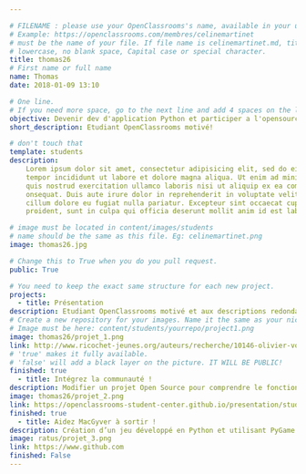 ```yaml
---

# FILENAME : please use your OpenClassrooms's name, available in your url.
# Example: https://openclassrooms.com/membres/celinemartinet
# must be the name of your file. If file name is celinemartinet.md, title is celinemartinet.
# lowercase, no blank space, Capital case or special character.
title: thomas26
# First name or full name
name: Thomas
date: 2018-01-09 13:10

# One line.
# If you need more space, go to the next line and add 4 spaces on the left, as in 'description'.
objective: Devenir dev d'application Python et participer a l'opensource!
short_description: Etudiant OpenClassrooms motivé!

# don't touch that
template: students
description:
    Lorem ipsum dolor sit amet, consectetur adipisicing elit, sed do eiusmod
	tempor incididunt ut labore et dolore magna aliqua. Ut enim ad minim veniam,
	quis nostrud exercitation ullamco laboris nisi ut aliquip ex ea commodo
	onsequat. Duis aute irure dolor in reprehenderit in voluptate velit esse
	cillum dolore eu fugiat nulla pariatur. Excepteur sint occaecat cupidatat non
	proident, sunt in culpa qui officia deserunt mollit anim id est laborum.

# image must be located in content/images/students
# name should be the same as this file. Eg: celinemartinet.png
image: thomas26.jpg

# Change this to True when you do you pull request.
public: True

# You need to keep the exact same structure for each new project.
projects:
  - title: Présentation
description: Etudiant OpenClassrooms motivé et aux descriptions redondantes ! Voici donc mon linkedin :  https://github.com/Vyslon.
# Create a new repository for your images. Name it the same as your nickname and profile picture.
# Image must be here: content/students/yourrepo/project1.png
image: thomas26/projet_1.png
link: http://www.ricochet-jeunes.org/auteurs/recherche/10146-olivier-vogel
# 'true' makes it fully available.
# 'false' will add a black layer on the picture. IT WILL BE PUBLIC!
finished: true
  - title: Intégrez la communauté !
description: Modifier un projet Open Source pour comprendre le fonctionnement de Git, de Github et des pull requests.
image: thomas26/projet_2.png
link: https://openclassrooms-student-center.github.io/presentation/students/ratus.html
finished: true
  - title: Aidez MacGyver à sortir !
description: Création d’un jeu développé en Python et utilisant PyGame.
image: ratus/projet_3.png
link: https://www.github.com
finished: False
---
```


